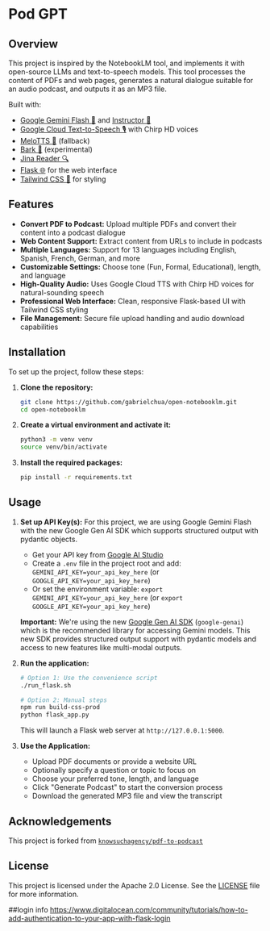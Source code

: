 # Pod GPT

## Overview

This project is inspired by the NotebookLM tool, and implements it with open-source LLMs and text-to-speech models. This tool processes the content of PDFs and web pages, generates a natural dialogue suitable for an audio podcast, and outputs it as an MP3 file.

Built with:
- [Google Gemini Flash 🤖](https://ai.google.dev/gemini-api) and [Instructor 📐](https://github.com/instructor-ai/instructor) 
- [Google Cloud Text-to-Speech 🎙️](https://cloud.google.com/text-to-speech) with Chirp HD voices
- [MeloTTS 🐚](https://huggingface.co/myshell-ai/MeloTTS-English) (fallback)
- [Bark 🐶](https://huggingface.co/suno/bark) (experimental)
- [Jina Reader 🔍](https://jina.ai/reader/)
- [Flask 🌐](https://flask.palletsprojects.com/) for the web interface
- [Tailwind CSS 🎨](https://tailwindcss.com/) for styling

## Features

- **Convert PDF to Podcast:** Upload multiple PDFs and convert their content into a podcast dialogue
- **Web Content Support:** Extract content from URLs to include in podcasts
- **Multiple Languages:** Support for 13 languages including English, Spanish, French, German, and more
- **Customizable Settings:** Choose tone (Fun, Formal, Educational), length, and language
- **High-Quality Audio:** Uses Google Cloud TTS with Chirp HD voices for natural-sounding speech
- **Professional Web Interface:** Clean, responsive Flask-based UI with Tailwind CSS styling
- **File Management:** Secure file upload handling and audio download capabilities

## Installation

To set up the project, follow these steps:

1. **Clone the repository:**
   ```bash
   git clone https://github.com/gabrielchua/open-notebooklm.git
   cd open-notebooklm
   ```

2. **Create a virtual environment and activate it:**
   ```bash
   python3 -m venv venv
   source venv/bin/activate
   ```

3. **Install the required packages:**
   ```bash
   pip install -r requirements.txt
   ```

## Usage

1. **Set up API Key(s):**
   For this project, we are using Google Gemini Flash with the new Google Gen AI SDK which supports structured output with pydantic objects. 
   
   - Get your API key from [Google AI Studio](https://aistudio.google.com/app/apikey)
   - Create a `.env` file in the project root and add: `GEMINI_API_KEY=your_api_key_here` (or `GOOGLE_API_KEY=your_api_key_here`)
   - Or set the environment variable: `export GEMINI_API_KEY=your_api_key_here` (or `export GOOGLE_API_KEY=your_api_key_here`)
   
   **Important:** We're using the new [Google Gen AI SDK](https://ai.google.dev/gemini-api/docs/libraries) (`google-genai`) which is the recommended library for accessing Gemini models. This new SDK provides structured output support with pydantic models and access to new features like multi-modal outputs.

2. **Run the application:**
   ```bash
   # Option 1: Use the convenience script
   ./run_flask.sh
   
   # Option 2: Manual steps
   npm run build-css-prod
   python flask_app.py
   ```
   This will launch a Flask web server at `http://127.0.0.1:5000`.

3. **Use the Application:**
   - Upload PDF documents or provide a website URL
   - Optionally specify a question or topic to focus on
   - Choose your preferred tone, length, and language
   - Click "Generate Podcast" to start the conversion process
   - Download the generated MP3 file and view the transcript

## Acknowledgements

This project is forked from [`knowsuchagency/pdf-to-podcast`](https://github.com/knowsuchagency/pdf-to-podcast)

## License

This project is licensed under the Apache 2.0 License. See the [LICENSE](LICENSE) file for more information.

##login info
https://www.digitalocean.com/community/tutorials/how-to-add-authentication-to-your-app-with-flask-login